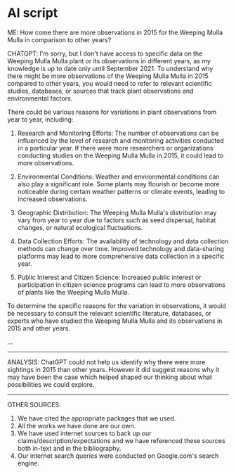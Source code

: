 # AI script

ME: How come there are more observations in 2015 for the Weeping Mulla Mulla in comparison to other years?

CHATGPT: I'm sorry, but I don't have access to specific data on the Weeping Mulla Mulla plant or its observations in different years, as my knowledge is up to date only until September 2021. To understand why there might be more observations of the Weeping Mulla Mulla in 2015 compared to other years, you would need to refer to relevant scientific studies, databases, or sources that track plant observations and environmental factors.

There could be various reasons for variations in plant observations from year to year, including:

1. Research and Monitoring Efforts: The number of observations can be influenced by the level of research and monitoring activities conducted in a particular year. If there were more researchers or organizations conducting studies on the Weeping Mulla Mulla in 2015, it could lead to more observations.

2. Environmental Conditions: Weather and environmental conditions can also play a significant role. Some plants may flourish or become more noticeable during certain weather patterns or climate events, leading to increased observations.

3. Geographic Distribution: The Weeping Mulla Mulla's distribution may vary from year to year due to factors such as seed dispersal, habitat changes, or natural ecological fluctuations.

4. Data Collection Efforts: The availability of technology and data collection methods can change over time. Improved technology and data-sharing platforms may lead to more comprehensive data collection in a specific year.

5. Public Interest and Citizen Science: Increased public interest or participation in citizen science programs can lead to more observations of plants like the Weeping Mulla Mulla.

To determine the specific reasons for the variation in observations, it would be necessary to consult the relevant scientific literature, databases, or experts who have studied the Weeping Mulla Mulla and its observations in 2015 and other years.

...

--------

ANALYSIS: ChatGPT could not help us identify why there were more sightings in 2015 than other years. However it did suggest reasons why it may have been the case which helped shaped our thinking about what possibilities we could explore.

--------

OTHER SOURCES:

1. We have cited the appropriate packages that we used. 
2. All the works we have done are our own.
3. We have used internet sources to back up our claims/description/expectations and we have referenced these sources both in-text and in the bibliography.
4. Our internet search queries were conducted on Google.com's search engine. 